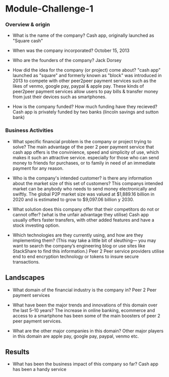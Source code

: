 # Module-Challenge-1

### Overview & origin

* What is the name of the company?
Cash app, originally launched as "Square cash"

* When was the company incorporated? 
October 15, 2013

* Who are the founders of the company? 
Jack Dorsey 

* How did the idea for the company (or project) come about?
"cash app" launched as "square" and formerly known as "block" was introduced in 2013 to compete with other peer2peer payment services such as the likes of venmo, google pay, paypal & apple pay. These kinds of peer2peer payment services allow users to pay bills & transfer money from just their devices such as smartphones.  

* How is the company funded? How much funding have they recieved? 
Cash app is privately funded by two banks (lincoln savings and sutton bank)

### Business Activities 

* What specific financial problem is the company or project trying to solve?
The main advantage of the peer 2 peer payment service that cash app offers is the convinience, speed and simplicity of use, which makes it such an attractive service. especially for those who can send money to friends for purchases, or to family in need of an immediate payment for any reason. 

* Who is the company's intended customer? is there any information about the market size of this set of customers?
This companys intended market can be anybody who needs to send money electronically and swiftly. The global P2P market size was valued at $1,889.16 billion in 2020 and is estimated to grow to $9,097.06 billion y 2030.

* What solution does this company offer that their competitors do not or cannot offer? (what is the unfair advantage they utilise)
Cash app usually offers faster transfers, with other added features and have a stock investing option.

* Which technologies are they currently using, and how are they implementing them? (This may take a little bit of sleuthing–– you may want to search the company’s engineering blog or use sites like StackShare to find this information.)
Peer 2 Peer service providers utilise end to end encryption technology or tokens to insure secure transactions. 

## Landscapes

* What domain of the financial industry is the company in?
Peer 2 Peer payment services

* What have been the major trends and innovations of this domain over the last 5–10 years?
The increase in online banking, ecommerce and access to a smartphone has been some of the main boosters of peer 2 peer payment services.

* What are the other major companies in this domain?
Other major players in this domain are apple pay, google pay, paypal, venmo etc.

## Results 

* What has been the business impact of this company so far?
Cash app has been a handy service 